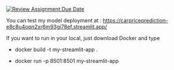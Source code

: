 [![Review Assignment Due Date](https://classroom.github.com/assets/deadline-readme-button-22041afd0340ce965d47ae6ef1cefeee28c7c493a6346c4f15d667ab976d596c.svg)](https://classroom.github.com/a/AKNyfGde)

You can test my model deployment at : https://carpriceprediction-e8c8u4opn2xr6m93gi78ef.streamlit.app/



If you want to run in your local, just download Docker and type

- docker build -t my-streamlit-app .

- docker run -p 8501:8501 my-streamlit-app
